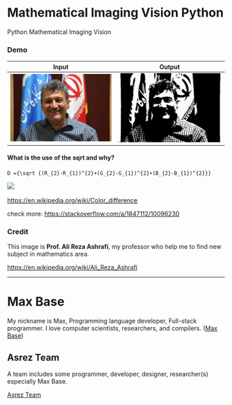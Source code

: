# Mathematical Imaging Vision Python

Python Mathematical Imaging Vision

### Demo

| Input         | Output        |
| ------------- |:-------------:|
| ![](5.png)    | ![](demo.png) |


#### What is the use of the sqrt and why?

```
D ={\sqrt {(R_{2}-R_{1})^{2}+(G_{2}-G_{1})^{2}+(B_{2}-B_{1})^{2}}}
```

<img src="https://wikimedia.org/api/rest_v1/media/math/render/svg/06cdd86ced397bbf6fad505b4c4d91fa2438b567">

https://en.wikipedia.org/wiki/Color_difference

check more: https://stackoverflow.com/a/1847112/10096230

### Credit

This image is **Prof. Ali Reza Ashrafi**, my professor who help me to find new subject in mathematics area.

https://en.wikipedia.org/wiki/Ali_Reza_Ashrafi

---------

# Max Base

My nickname is Max, Programming language developer, Full-stack programmer. I love computer scientists, researchers, and compilers. ([Max Base](https://maxbase.org/))

## Asrez Team

A team includes some programmer, developer, designer, researcher(s) especially Max Base.

[Asrez Team](https://www.asrez.com/)
